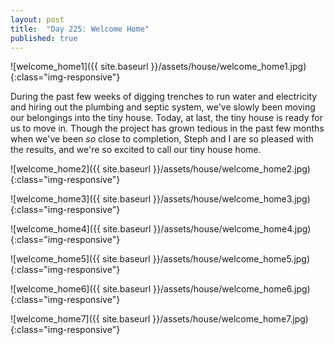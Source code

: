 ```yaml
---
layout: post
title:  "Day 225: Welcome Home"
published: true
---
```


![welcome_home1]({{ site.baseurl }}/assets/house/welcome_home1.jpg){:class="img-responsive"}

During the past few weeks of digging trenches to run water and electricity and hiring out the plumbing and septic system, we've slowly been moving our belongings into the tiny house. Today, at last, the tiny house is ready for us to move in. Though the project has grown tedious in the past few months when we've been *so* close to completion, Steph and I are so pleased with the results, and we're so excited to call our tiny house home.

![welcome_home2]({{ site.baseurl }}/assets/house/welcome_home2.jpg){:class="img-responsive"}

![welcome_home3]({{ site.baseurl }}/assets/house/welcome_home3.jpg){:class="img-responsive"}

![welcome_home4]({{ site.baseurl }}/assets/house/welcome_home4.jpg){:class="img-responsive"}

![welcome_home5]({{ site.baseurl }}/assets/house/welcome_home5.jpg){:class="img-responsive"}

![welcome_home6]({{ site.baseurl }}/assets/house/welcome_home6.jpg){:class="img-responsive"}

![welcome_home7]({{ site.baseurl }}/assets/house/welcome_home7.jpg){:class="img-responsive"}
